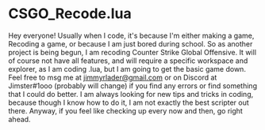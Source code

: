 # CSGO_Recode.lua

Hey everyone!
Usually when I code, it's because I'm either making a game, Recoding a game, or because I am just bored during school. So as another project is being 
begun, I am recoding Counter Strike Global Offensive. It will of course not have all features, and will require a specific workspace and explorer, as I 
am coding .lua, but I am going to get the basic game down. Feel free to msg me at jimmyrlader@gmail.com or on Discord at Jimster#1ooo (probably will change)
if you find any errors or find something that I could do better. I am always looking for new tips and tricks in coding, because though I know how to do it, 
I am not exactly the best scripter out there. Anyway, if you feel like checking up every now and then, go right ahead.
